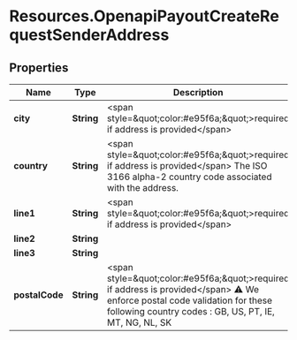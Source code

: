 # Resources.OpenapiPayoutCreateRequestSenderAddress

## Properties

Name | Type | Description | Notes
------------ | ------------- | ------------- | -------------
**city** | **String** | &lt;span style&#x3D;\&quot;color:#e95f6a;\&quot;&gt;required if address is provided&lt;/span&gt; | [optional] 
**country** | **String** | &lt;span style&#x3D;\&quot;color:#e95f6a;\&quot;&gt;required if address is provided&lt;/span&gt;  The ISO 3166 alpha-2 country code associated with the address. | [optional] 
**line1** | **String** | &lt;span style&#x3D;\&quot;color:#e95f6a;\&quot;&gt;required if address is provided&lt;/span&gt; | [optional] 
**line2** | **String** |  | [optional] 
**line3** | **String** |  | [optional] 
**postalCode** | **String** | &lt;span style&#x3D;\&quot;color:#e95f6a;\&quot;&gt;required if address is provided&lt;/span&gt;  ⚠️ We enforce postal code validation for these following country codes : GB, US, PT, IE, MT, NG, NL, SK | [optional] 


